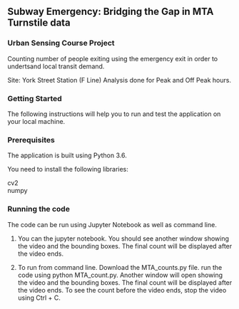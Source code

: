 ## Subway Emergency: Bridging the Gap in MTA Turnstile data
### Urban Sensing Course Project

Counting number of people exiting using the emergency exit in order to undertsand local transit demand.

Site: York Street Station (F Line)
Analysis done for Peak and Off Peak hours.

### Getting Started

The following instructions will help you to run and test the application on your local machine.

### Prerequisites

The application is built using Python 3.6.

You need to install the following libraries:

cv2  
numpy

### Running the code
The code can be run using Jupyter Notebook as well as command line.

1. You can the jupyter notebook. You should see another window showing the video and the bounding boxes. The final count will be displayed after the video ends. 

2. To run from command line. Download the MTA_counts.py file. run the code using python MTA_count.py. Another window will open showing the video and the bounding boxes. The final count will be displayed after the video ends. To see the count before the video ends, stop the video using Ctrl + C.
